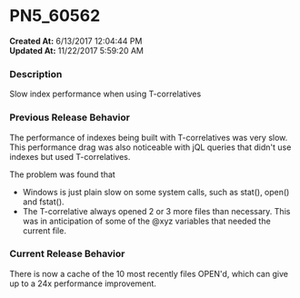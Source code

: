 # PN5_60562

**Created At:** 6/13/2017 12:04:44 PM  
**Updated At:** 11/22/2017 5:59:20 AM  


### Description

Slow index performance when using T-correlatives



### Previous Release Behavior

The performance of indexes being built with T-correlatives was very slow. This performance drag was also noticeable with jQL queries that didn't use indexes but used T-correlatives.

The problem was found that

- Windows is just plain slow on some system calls, such as stat(), open() and fstat().
- The T-correlative always opened 2 or 3 more files than necessary. This was in anticipation of some of the @xyz variables that needed the current file.




### Current Release Behavior

There is now a cache of the 10 most recently files OPEN'd, which can give up to a 24x performance improvement.
